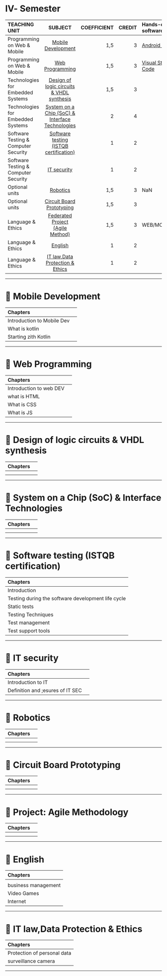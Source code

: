 # Ⅳ- Semester
| TEACHING UNIT                | SUBJECT                      | COEFFICIENT |CREDIT    | Hands-on, software  |
|:--------                     |:--------:                    | --------:   |--------: | :-------- | 
| Programming on Web & Mobile                 | 	[Mobile Development]()                    |     1,5  |    3 | [Android Studio]() |
| Programming on Web & Mobile                 | [Web Programming]()                     |     1,5  |    3 | [Visual Studio Code]()  |
| Technologies for Embedded Systems                     | [Design of logic circuits & VHDL synthesis]()      |     1,5    |    3 |  |
| Technologies for Embedded Systems                     | 	[System on a Chip (SoC) & Interface Technologies]()          |     2    |    4 |   |  
| Software Testing & Computer Security        | 	[Software testing (ISTQB certification)]()             |     1    |    2 |   |
| Software Testing & Computer Security       | 	[IT security]()         |     1  |    2 |   |
| Optional units    | [Robotics]() |     1,5    |   3 | NaN |
| Optional units   | 	[Circuit Board Prototyping]()         |     1,5  |    3 |  |
| Language & Ethics| [Federated Project (Agile Method)]()                     |     1,5    |    3 |WEB/MOBILE/IOT  |
| Language & Ethics | [English]()   |     1    |    2 |  | 
| Language & Ethics |	[IT law,Data Protection & Ethics]()     |     1    |    2 |  |

***


# 📖 Mobile Development
| Chapters                    |                 |  
|:--------                     |:--------:                    | 
|Introduction to Mobile Dev                |   
|What is kotlin                 |  
|Starting zith Kotlin |
---

# 📖 Web Programming 
| Chapters                    |                 |  
|:--------                     |:--------:                    | 
| Introduction to web DEV               |   
| what is HTML                |  
|What is CSS|
|What is JS|

---

# 📖 Design of logic circuits & VHDL synthesis
| Chapters                    |                 |  
|:--------                     |:--------:                    | 
|                |   
|                 |  

---

# 📖 System on a Chip (SoC) & Interface Technologies
| Chapters                    |                 |  
|:--------                     |:--------:                    | 
|                |   
|                 |  
---

# 📖 Software testing (ISTQB certification)
| Chapters                    | 
|:--------                     |
|Introduction|
|Testing during the software development life cycle|
|Static tests|
|Testing Techniques|
|Test management|
|Test support tools|


---

# 📖 IT security
| Chapters                    |                 |  
|:--------                     |:--------:                    | 
| Introduction to IT               |   
| Definition and ;esures of IT SEC                |  
---

# 📖 Robotics
| Chapters                    |                 |  
|:--------                     |:--------:                    | 
|                |   
|                 |  
---

# 📖 Circuit Board Prototyping 
| Chapters                    |                 |  
|:--------                     |:--------:                    | 
|                |   
|                 |  
---

# 📖 Project: Agile Methodology
| Chapters                    |                 |  
|:--------                     |:--------:                    | 
|                |   
|                 |  
---

# 📖 English
| Chapters                    |
|:--------                     |
|                |   ✓                           |          |
| business management                 |                             |     ✓     | 
| Video Games              |                              |     ✓      | 
| Internet               |                                          |     ✓      | 

---
# 📖 IT law,Data Protection & Ethics
| Chapters                    | 
|:--------                     |
| Protection of personal data               |   ✓                           |          |
| surveillance camera                |                             |     ✓     | 


---


